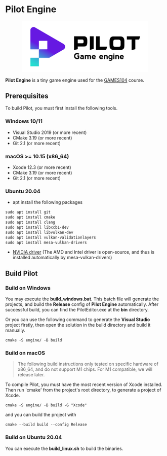 # Pilot Engine

<p align="center">
  <a href="https://games104.boomingtech.com">
    <img src="engine/source/editor/resource/PilotEngine.png" width="400" alt="Pilot Engine logo">
  </a>
</p>

**Pilot Engine** is a tiny game engine used for the [GAMES104](https://games104.boomingtech.com) course.

## Prerequisites

To build Pilot, you must first install the following tools.

### Windows 10/11
- Visual Studio 2019 (or more recent)
- CMake 3.19 (or more recent)
- Git 2.1 (or more recent)

### macOS >= 10.15 (x86_64)
- Xcode 12.3 (or more recent)
- CMake 3.19 (or more recent)
- Git 2.1 (or more recent)

### Ubuntu 20.04
 - apt install the following packages
```
sudo apt install git
sudo apt install cmake
sudo apt install clang
sudo apt install libxcb1-dev
sudo apt install libvulkan-dev
sudo apt install vulkan-validationlayers
sudo apt install mesa-vulkan-drivers
```  
- [NVIDIA driver](https://docs.nvidia.com/cuda/cuda-installation-guide-linux/index.html#runfile) (The AMD and Intel driver is open-source, and thus is installed automatically by mesa-vulkan-drivers)

## Build Pilot

### Build on Windows
You may execute the **build_windows.bat**. This batch file will generate the projects, and build the **Release** config of **Pilot Engine** automatically. After successful build, you can find the PilotEditor.exe at the **bin** directory.

Or you can use the following command to generate the **Visual Studio** project firstly, then open the solution in the build directory and build it manually.
```
cmake -S engine/ -B build
```

### Build on macOS

> The following build instructions only tested on specific hardware of x86_64, and do not support M1 chips. For M1 compatible, we will release later.

To compile Pilot, you must have the most recent version of Xcode installed.
Then run 'cmake' from the project's root directory, to generate a project of Xcode.

```
cmake -S engine/ -B build -G "Xcode"
```
and you can build the project with 
```
cmake --build build --config Release
```

### Build on Ubuntu 20.04 
You can execute the **build_linux.sh** to build the binaries.  
  
